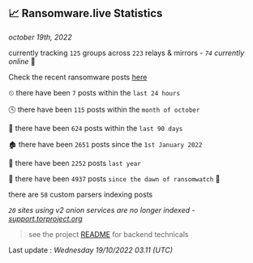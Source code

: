 
## 📈 Ransomware.live Statistics
_october 19th, 2022_

currently tracking `125` groups across `223` relays & mirrors - _`74` currently online_ 📡

Check the recent ransomware posts [here](https://www.ransomware.live/#/recentposts)


⏲ there have been `7` posts within the `last 24 hours`

🕓 there have been `115` posts within the `month of october`

📅 there have been `624` posts within the `last 90 days`

🏚 there have been `2651` posts since the `1st January 2022`

🚀 there have been `2252` posts `last year`

🦕 there have been `4937` posts `since the dawn of ransomwatch` 🐣

there are `58` custom parsers indexing posts

_`20` sites using v2 onion services are no longer indexed - [support.torproject.org](https://support.torproject.org/onionservices/v2-deprecation/)_

> see the project [README](https://github.com/jmousqueton/ransomwatch#readme) for backend technicals



Last update : _Wednesday 19/10/2022 03.11 (UTC)_

